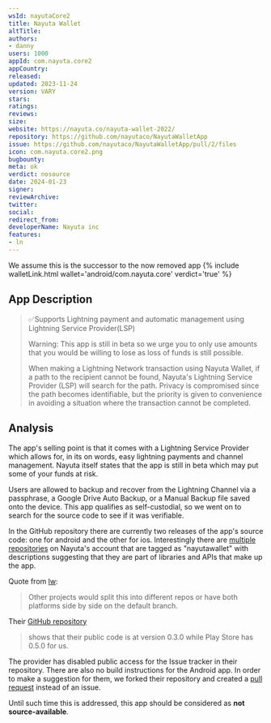```yaml
---
wsId: nayutaCore2
title: Nayuta Wallet
altTitle: 
authors: 
- danny
users: 1000
appId: com.nayuta.core2
appCountry: 
released: 
updated: 2023-11-24
version: VARY
stars: 
ratings: 
reviews: 
size: 
website: https://nayuta.co/nayuta-wallet-2022/
repository: https://github.com/nayutaco/NayutaWalletApp
issue: https://github.com/nayutaco/NayutaWalletApp/pull/2/files
icon: com.nayuta.core2.png
bugbounty: 
meta: ok
verdict: nosource
date: 2024-01-23
signer: 
reviewArchive: 
twitter: 
social: 
redirect_from: 
developerName: Nayuta inc
features: 
- ln
---
```

We assume this is the successor to the now removed app {% include walletLink.html wallet='android/com.nayuta.core' verdict='true' %}


## App Description

> ✅Supports Lightning payment and automatic management using Lightning Service Provider(LSP)
>
> Warning: This app is still in beta so we urge you to only use amounts that you would be willing to lose as loss of funds is still possible.
>
> When making a Lightning Network transaction using Nayuta Wallet, if a path to the recipient cannot be found, Nayuta's Lightning Service Provider (LSP) will search for the path. Privacy is compromised since the path becomes identifiable, but the priority is given to convenience in avoiding a situation where the transaction cannot be completed.

## Analysis

The app's selling point is that it comes with a Lightning Service Provider which allows for, in its on words, easy lightning payments and channel management. Nayuta itself states that the app is still in beta which may put some of your funds at risk.

Users are allowed to backup and recover from the Lightning Channel via a passphrase, a Google Drive Auto Backup, or  a Manual Backup file saved onto the device. This app qualifies as self-custodial, so we went on to search for the source code to see if it was verifiable.

In the GitHub repository there are currently two releases of the app's source code: one for android and the other for ios. Interestingly there are [multiple repositories](https://github.com/topics/nayutawallet) on Nayuta's account that are tagged as "nayutawallet" with descriptions suggesting that they are part of libraries and APIs that make up the app.

Quote from [lw](../authors/leo.md):

> Other projects would split this into different repos or have both platforms side by side on the default branch.
>

Their [GitHub repository](https://github.com/nayutaco/NayutaWalletApp/blob/android-v0.3.0/android/app/build.gradle#L153)

>
> shows that their public code is at version 0.3.0 while Play Store has 0.5.0 for us.

The provider has disabled public access for the Issue tracker in their repository. There are also no build instructions for the Android app. In order to make a suggestion for them, we forked their repository and created a [pull request](https://github.com/nayutaco/NayutaWalletApp/pull/2/files) instead of an issue.

Until such time this is addressed, this app should be considered as **not source-available**.
